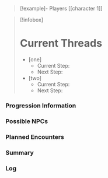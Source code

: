 >[!example]- Players
>[[character 1]]

> [!infobox]
> # Current Threads
> - [one]
> 	- Current Step: 
> 	- Next Step:
> - [two]
> 	- Current Step: 
> 	- Next Step:

### Progression Information

### Possible NPCs

### Planned Encounters

### Summary

### Log